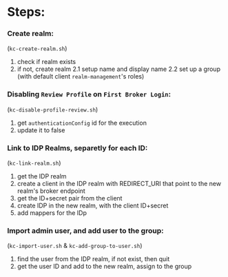 # Steps:

### Create realm:
(`kc-create-realm.sh`)
1. check if realm exists
2. if not, create realm
2.1 setup name and display name
2.2 set up a group (with default client `realm-management`'s roles)


### Disabling `Review Profile` on `First Broker Login`:
(`kc-disable-profile-review.sh`)
1. get `authenticationConfig` id for the execution
2. update it to false


### Link to IDP Realms, separetly for each ID:
(`kc-link-realm.sh`)
1. get the IDP realm
2. create a client in the IDP realm with REDIRECT_URI that point to the new realm's broker endpoint
3. get the ID+secret pair from the client
4. create IDP in the new realm, with the client ID+secret
5. add mappers for the IDp


### Import admin user, and add user to the group:
(`kc-import-user.sh` & `kc-add-group-to-user.sh`)
1. find the user from the IDP realm, if not exist, then quit
2. get the user ID and add to the new realm, assign to the group
